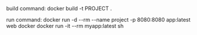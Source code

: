 build command:
docker build -t PROJECT .

run command:
docker run -d --rm --name project -p 8080:8080 app:latest web
docker 
docker run -it --rm myapp:latest  sh
